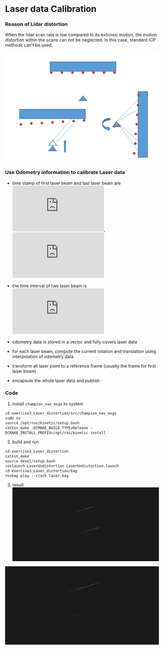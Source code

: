 # Laser data Calibration

### Reason of Lidar distortion
When the lidar scan rate is low compared to its extrinsic motion, the motion distortion within the scans can not be neglected. In this case, standard ICP methods can't be used.

<dev align=center><img src=./doc/distortion1.png></dev>

### Use Odometry information to calibrate Laser data

+ time stamp of first laser beam and last laser beam are ![](https://latex.codecogs.com/gif.latex?t_s), ![](https://latex.codecogs.com/gif.latex?t_e)  

+ the time interval of two laser beam is ![](https://latex.codecogs.com/gif.latex?%5CDelta%20t)  

+ odometry data is stored in a vector and fully covers laser data  

+ for each laser beam, compute the current rotation and translation using interpolation of odometry data  

+ transform all laser point to a reference frame (usually the frame for first laser beam)

+ encapsule the whole laser data and publish


### Code

1. install `champion_nav_msgs` to system  
```
cd exercise3_Laser_distortion/src/champion_nav_msgs  
sudo su
source /opt/ros/kinetic/setup.bash
catkin_make -DCMAKE_BUILD_TYPE=Release -DCMAKE_INSTALL_PREFIX=/opt/ros/kinetic install
```

2. build and run  
```
cd exercise3_Laser_distortion
catkin_make
source devel/setup.bash
roslaunch LaserUndistortion LaserUndistortion.launch
cd exercise3_Laser_distortion/bag
rosbag play --clock laser.bag
```

3. result
<dev align=center><img src=./doc/result1.png></dev>

<dev align=center><img src=./doc/result2.png></dev>
